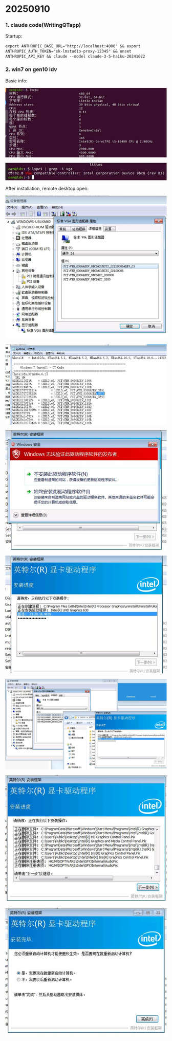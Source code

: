 # 20250910
### 1. claude code(WritingQTapp)
Startup:     

```
export ANTHROPIC_BASE_URL="http://localhost:4000" && export ANTHROPIC_AUTH_TOKEN="sk-lmstudio-proxy-12345" && unset ANTHROPIC_API_KEY && claude --model claude-3-5-haiku-20241022
```

### 2. win7 on gen10 idv
Basic info:    

![./images/2025_09_10_10_20_23_636x273.jpg](./images/2025_09_10_10_20_23_636x273.jpg)

![./images/2025_09_10_10_20_38_547x59.jpg](./images/2025_09_10_10_20_38_547x59.jpg)

After installation, remote desktop open:    

![./images/2025_09_10_16_55_07_596x527.jpg](./images/2025_09_10_16_55_07_596x527.jpg)

![./images/2025_09_10_16_58_49_797x395.jpg](./images/2025_09_10_16_58_49_797x395.jpg)


![./images/2025_09_10_17_00_35_546x404.jpg](./images/2025_09_10_17_00_35_546x404.jpg)

![./images/2025_09_10_17_01_00_541x393.jpg](./images/2025_09_10_17_01_00_541x393.jpg)

![./images/2025_09_10_17_01_12_1141x639.jpg](./images/2025_09_10_17_01_12_1141x639.jpg)

![./images/2025_09_10_17_02_38_519x408.jpg](./images/2025_09_10_17_02_38_519x408.jpg)

![./images/2025_09_10_17_02_51_525x419.jpg](./images/2025_09_10_17_02_51_525x419.jpg)


